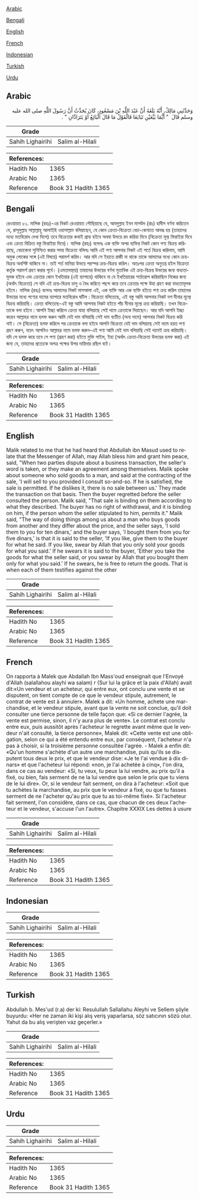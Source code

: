 [Arabic](#arabic)

[Bengali](#bengali)

[English](#english)

[French](#french)

[Indonesian](#indonesian)

[Turkish](#turkish)

[Urdu](#urdu)

## Arabic


<div dir="rtl" lang="ar" style={{fontSize:'larger',backgroundColor:'#f8f9fa',padding:20}}>
وَحَدَّثَنِي مَالِكٌ، أَنَّهُ بَلَغَهُ أَنَّ عَبْدَ اللَّهِ بْنَ مَسْعُودٍ، كَانَ يُحَدِّثُ أَنَّ رَسُولَ اللَّهِ صلى الله عليه وسلم قَالَ ‏ "‏ أَيُّمَا بَيِّعَيْنِ تَبَايَعَا فَالْقَوْلُ مَا قَالَ الْبَائِعُ أَوْ يَتَرَادَّانِ ‏"‏ ‏.‏
</div>
<div style={{backgroundColor:'#f8f9fa',padding:20, marginBottom: 10}}><table> <thead> <tr> <th>Grade</th> <th></th> </tr> </thead> <tbody> <tr><td>Sahih Lighairihi</td><td>Salim al-Hilali</td></tr></tbody></table><table> <thead> <tr> <th>References:</th> <th></th> </tr> </thead> <tbody><tr><td>Hadith No</td><td>1365</td></tr><tr><td>Arabic No</td><td>1365</td></tr><tr><td>Reference</td><td>Book 31 Hadith 1365</td></tr></tbody></table></div>

## Bengali


<div dir="ltr" lang="bn" style={{fontSize:'larger',backgroundColor:'#f8f9fa',padding:20}}>
রেওয়ায়ত ৮১. মালিক (রহঃ)-এর নিকট রেওয়ায়ত পৌছিয়াছে যে, আবদুল্লাহ ইবন মাসউদ (রাঃ) হাদীস বর্ণনা করিতেন যে, রাসূলুল্লাহ সাল্লাল্লাহু আলাইহি ওয়াসাল্লাম বলিয়াছেন, যে কোন ক্রেতা-বিক্রেতা বেচা-কেনাতে আবদ্ধ হয় (তাহাদের মধ্যে মতবিরোধ দেখা দিলে) তবে বিক্রেতার কথাই গ্রাহ্য হইবে অথবা উভয়ে রদ করিয়া দিবে (বিক্রেতা মূল্য ফিরাইয়া দিবে এবং ক্রেতা বিক্রিত বস্তু ফিরাইয়া দিবে)। মালিক (রহঃ) বলেনঃ এক ব্যক্তি অপর ব্যক্তির নিকট কোন পণ্য বিক্রয় করিয়াছে, বেচাকেনা সুনিশ্চিত করার সময় বিক্রেতা বলিলঃ আমি এই পণ্য আপনার নিকট এই শর্তে বিক্রয় করিলাম, আমি অমুক লোকের সঙ্গে (এই বিষয়ে) পরামর্শ করিব। আর যদি সে ইহাতে রাজী না থাকে তাকে আমাদের মধ্যে কোন ক্রয়-বিক্রয় অবশিষ্ট থাকিবে না। তাই শর্ত মানিয়া উভয়ে পরস্পর ক্রয়-বিক্রয় করিল। অতঃপর ক্রেতা অনুতপ্ত হইল বিক্রেতা কর্তৃক পরামর্শ গ্রহণ করার পূর্বে। (এমতাবস্থায়) তাহাদের উভয়ের বর্ণনা মুতাবিক এই ক্রয়-বিক্রয় উভয়ের জন্য বাধ্যতামূলক হইবে এবং ক্রেতার কোন ইখতিয়ার (এই ব্যাপারে) থাকিবে না যে ইখতিয়ারের শর্তারোপ করিয়াছিল নিজের জন্য (অর্থাৎ বিক্রেতা) সে যদি এই ক্রয়-বিক্রয় চালু ও বৈধ করিতে পছন্দ করে তবে ক্রেতার পক্ষে উহা গ্রহণ করা বাধ্যতামূলক হইবে। মালিক (রহঃ) বলেনঃ আমাদের নিকট মাসআলা এই, এক ব্যক্তি আর এক ব্যক্তি হইতে পণ্য ক্রয় করিল তাহাদের উভয়ের মধ্যে পণ্যের দামের ব্যাপারে মতবিরোধ ঘটিল : বিক্রেতা বলিতেছে, এই বস্তু আমি আপনার নিকট দশ দীনার মূল্যে বিক্রয় করিয়াছি। ক্রেতা বলিতেছে-এই বস্তু আমি আপনার নিকট হইতে পাঁচ দীনার মূল্যে ক্রয় করিয়াছি। তখন বিক্রেতাকে বলা হইবে : আপনি ইচ্ছা করিলে ক্রেতা যাহা বলিয়াছে সেই দামে ক্রেতাকে দিয়াছেন। আর যদি আপনি ইচ্ছা করেন আল্লাহর নামে হলফ করুন আমি যেই দাম বলিয়াছি সেই দাম ব্যতীত (অন্য দামে) আপনার নিকট বিক্রয় করি নাই। সে (বিক্রেতা) হলফ করিলে পর ক্রেতাকে বলা হইবে আপনি বিক্রেতা যেই দাম বলিয়াছে সেই দামে হয়ত পণ্য গ্রহণ করুন, নচেৎ আপনিও আল্লাহর নামে হলফ করুন-এই পণ্য আমি যেই দাম বলিয়াছি সেই দামেই ক্রয় করিয়াছি। যদি সে হলফ করে তবে সে পণ্য (গ্রহণ করা) হইতে মুক্তি পাইল, ইহা (অর্থাৎ ক্রেতা-বিক্রেতা উভয়ের হলফ করা) এই জন্য যে, তাহাদের প্রত্যেকে অপত্র পক্ষের উপর দায়িদার রছিল বটে।
</div>
<div style={{backgroundColor:'#f8f9fa',padding:20, marginBottom: 10}}><table> <thead> <tr> <th>Grade</th> <th></th> </tr> </thead> <tbody> <tr><td>Sahih Lighairihi</td><td>Salim al-Hilali</td></tr></tbody></table><table> <thead> <tr> <th>References:</th> <th></th> </tr> </thead> <tbody><tr><td>Hadith No</td><td>1365</td></tr><tr><td>Arabic No</td><td>1365</td></tr><tr><td>Reference</td><td>Book 31 Hadith 1365</td></tr></tbody></table></div>

## English


<div dir="ltr" lang="en" style={{fontSize:'larger',backgroundColor:'#f8f9fa',padding:20}}>
Malik related to me that he had heard that Abdullah ibn Masud used to relate that the Messenger of Allah, may Allah bless him and grant him peace, said, "When two parties dispute about a business transaction, the seller's word is taken, or they make an agreement among themselves. Malik spoke about someone who sold goods to a man, and said at the contracting of the sale, 'I will sell to you provided I consult so-and-so. If he is satisfied, the sale is permitted. If he dislikes it, there is no sale between us.' They made the transaction on that basis. Then the buyer regretted before the seller consulted the person. Malik said, "That sale is binding on them according to what they described. The buyer has no right of withdrawal, and it is binding on him, if the person whom the seller stipulated to him, permits it." Malik said, "The way of doing things among us about a man who buys goods from another and they differ about the price, and the seller says, 'I sold them to you for ten dinars,' and the buyer says, 'I bought them from you for five dinars,' is that it is said to the seller, 'If you like, give them to the buyer for what he said. If you like, swear by Allah that you only sold your goods for what you said.' If he swears it is said to the buyer, 'Either you take the goods for what the seller said, or you swear by Allah that you bought them only for what you said.' If he swears, he is free to return the goods. That is when each of them testifies against the other
</div>
<div style={{backgroundColor:'#f8f9fa',padding:20, marginBottom: 10}}><table> <thead> <tr> <th>Grade</th> <th></th> </tr> </thead> <tbody> <tr><td>Sahih Lighairihi</td><td>Salim al-Hilali</td></tr></tbody></table><table> <thead> <tr> <th>References:</th> <th></th> </tr> </thead> <tbody><tr><td>Hadith No</td><td>1365</td></tr><tr><td>Arabic No</td><td>1365</td></tr><tr><td>Reference</td><td>Book 31 Hadith 1365</td></tr></tbody></table></div>

## French


<div dir="ltr" lang="fr" style={{fontSize:'larger',backgroundColor:'#f8f9fa',padding:20}}>
On rapporta à Malek que Abdallah Ibn Mass'oud enseignait que l'Envoyé d'Allah (salallahou alayhi wa salam) r (Sur lui la grâce et la paix d'Allah) avait dit:«Un vendeur et un acheteur, qui entre eux, ont conclu une vente et se disputent, on tient compte de ce que le vendeur stipule, autrement, le contrat de vente est à annuler». Malek a dit: «Un homme, achete une marchandise, et le vendeur stipule, avant que la vente ne soit conclue, qu'il doit consulter une tierce personne de telle façon que: «Si ce dernier l'agrée, la vente est permise, sinon, il n'y aura plus de vente». Le contrat est conclu entre eux, puis aussitôt après l'acheteur le regrette avant même que le vendeur n'ait consulté, la tierce personne», Malek dit: «Cette vente est une obligation, selon ce qui a été entendu entre eux, par conséquent, l'acheteur n'a pas à choisir, si la troisième personne consultée l'agrée. - Malek a enfin dit: «Qu'un homme s'achète d'un autre une marchandise, puis qu'ils se disputent tous deux le prix, et que le vendeur dise: «Je te l'ai vendue à dix dinars» et que l'acheteur lui répond: «non, je l'ai achetée à cinq», l'on dira, dans ce cas au vendeur: «Si, tu veux, tu peux la lui vendre, au prix qu'il a fixé, ou bien, fais serment de ne la lui vendre que selon le prix que tu viens de le lui dire». Or, si le vendeur fait serment, on dira à l'acheteur: «Soit que tu achètes la marchandise, au prix que le vendeur a fixé, ou que tu fasses serment de ne l'acheter qu'au prix que tu as toi-même fixé». Si l'acheteur fait serment, l'on considère, dans ce cas, que chacun de ces deux l'acheteur et le vendeur, s'accuse l'un l'autre». Chapitre XXXIX Les dettes à usure
</div>
<div style={{backgroundColor:'#f8f9fa',padding:20, marginBottom: 10}}><table> <thead> <tr> <th>Grade</th> <th></th> </tr> </thead> <tbody> <tr><td>Sahih Lighairihi</td><td>Salim al-Hilali</td></tr></tbody></table><table> <thead> <tr> <th>References:</th> <th></th> </tr> </thead> <tbody><tr><td>Hadith No</td><td>1365</td></tr><tr><td>Arabic No</td><td>1365</td></tr><tr><td>Reference</td><td>Book 31 Hadith 1365</td></tr></tbody></table></div>

## Indonesian


<div dir="ltr" lang="id" style={{fontSize:'larger',backgroundColor:'#f8f9fa',padding:20}}>

</div>
<div style={{backgroundColor:'#f8f9fa',padding:20, marginBottom: 10}}><table> <thead> <tr> <th>Grade</th> <th></th> </tr> </thead> <tbody> <tr><td>Sahih Lighairihi</td><td>Salim al-Hilali</td></tr></tbody></table><table> <thead> <tr> <th>References:</th> <th></th> </tr> </thead> <tbody><tr><td>Hadith No</td><td>1365</td></tr><tr><td>Arabic No</td><td>1365</td></tr><tr><td>Reference</td><td>Book 31 Hadith 1365</td></tr></tbody></table></div>

## Turkish


<div dir="ltr" lang="tr" style={{fontSize:'larger',backgroundColor:'#f8f9fa',padding:20}}>
Abdullah b. Mes'ud (r.a) der ki: Resulullah Sallallahu Aleyhi ve Sellem şöyle buyurdu: «Her ne zaman iki kişi alış veriş yaparlarsa, söz satıcının sözü olur. Yahut da bu alış verişten vaz geçerler.»
</div>
<div style={{backgroundColor:'#f8f9fa',padding:20, marginBottom: 10}}><table> <thead> <tr> <th>Grade</th> <th></th> </tr> </thead> <tbody> <tr><td>Sahih Lighairihi</td><td>Salim al-Hilali</td></tr></tbody></table><table> <thead> <tr> <th>References:</th> <th></th> </tr> </thead> <tbody><tr><td>Hadith No</td><td>1365</td></tr><tr><td>Arabic No</td><td>1365</td></tr><tr><td>Reference</td><td>Book 31 Hadith 1365</td></tr></tbody></table></div>

## Urdu


<div dir="rtl" lang="ur" style={{fontSize:'larger',backgroundColor:'#f8f9fa',padding:20}}>

</div>
<div style={{backgroundColor:'#f8f9fa',padding:20, marginBottom: 10}}><table> <thead> <tr> <th>Grade</th> <th></th> </tr> </thead> <tbody> <tr><td>Sahih Lighairihi</td><td>Salim al-Hilali</td></tr></tbody></table><table> <thead> <tr> <th>References:</th> <th></th> </tr> </thead> <tbody><tr><td>Hadith No</td><td>1365</td></tr><tr><td>Arabic No</td><td>1365</td></tr><tr><td>Reference</td><td>Book 31 Hadith 1365</td></tr></tbody></table></div>